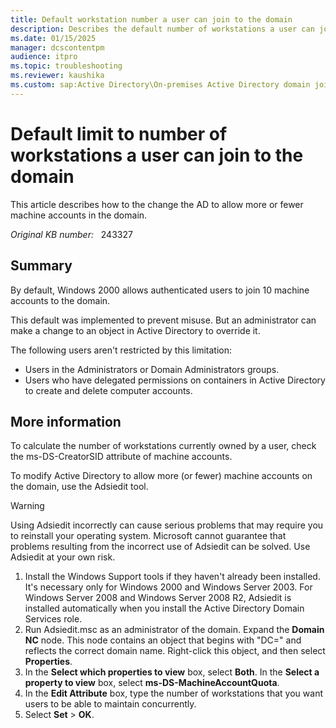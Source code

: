 ```yaml
---
title: Default workstation number a user can join to the domain
description: Describes the default number of workstations a user can join to the domain and how to the change the AD to allow more or fewer machine accounts in the domain.
ms.date: 01/15/2025
manager: dcscontentpm
audience: itpro
ms.topic: troubleshooting
ms.reviewer: kaushika
ms.custom: sap:Active Directory\On-premises Active Directory domain join, csstroubleshoot
---
```

# Default limit to number of workstations a user can join to the domain

This article describes how to the change the AD to allow more or fewer machine accounts in the domain.

_Original KB number:_ &nbsp; 243327

## Summary

By default, Windows 2000 allows authenticated users to join 10 machine accounts to the domain.

This default was implemented to prevent misuse. But an administrator can make a change to an object in Active Directory to override it.

The following users aren't restricted by this limitation:

- Users in the Administrators or Domain Administrators groups.
- Users who have delegated permissions on containers in Active Directory to create and delete computer accounts.

## More information

To calculate the number of workstations currently owned by a user, check the ms-DS-CreatorSID attribute of machine accounts.

To modify Active Directory to allow more (or fewer) machine accounts on the domain, use the Adsiedit tool.

> [!WARNING]
> Using Adsiedit incorrectly can cause serious problems that may require you to reinstall your operating system. Microsoft cannot guarantee that problems resulting from the incorrect use of Adsiedit can be solved. Use Adsiedit at your own risk.

1. Install the Windows Support tools if they haven't already been installed. It's necessary only for Windows 2000 and Windows Server 2003. For Windows Server 2008 and Windows Server 2008 R2, Adsiedit is installed automatically when you install the Active Directory Domain Services role.
2. Run Adsiedit.msc as an administrator of the domain. Expand the **Domain NC** node. This node contains an object that begins with "DC=" and reflects the correct domain name. Right-click this object, and then select **Properties**.
3. In the **Select which properties to view** box, select **Both**. In the **Select a property to view** box, select **ms-DS-MachineAccountQuota**.
4. In the **Edit Attribute** box, type the number of workstations that you want users to be able to maintain concurrently.
5. Select **Set** > **OK**.
